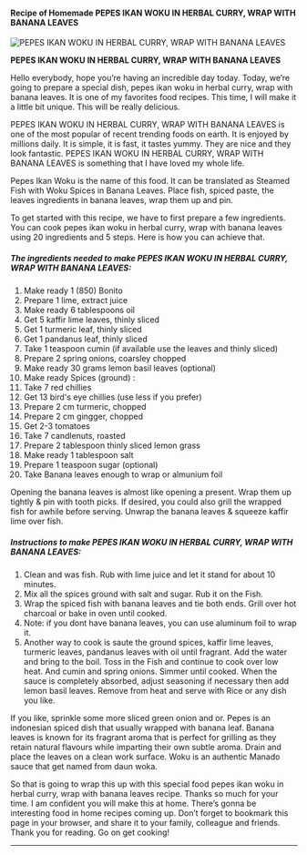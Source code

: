             

#### Recipe of Homemade PEPES IKAN WOKU IN HERBAL CURRY, WRAP WITH BANANA LEAVES

![PEPES IKAN WOKU IN HERBAL CURRY, WRAP WITH BANANA LEAVES](https://img-global.cpcdn.com/recipes/d73545d6ae0f470e/751x532cq70/pepes-ikan-woku-in-herbal-curry-wrap-with-banana-leaves-recipe-main-photo.jpg)

**PEPES IKAN WOKU IN HERBAL CURRY, WRAP WITH BANANA LEAVES**

Hello everybody, hope you’re having an incredible day today. Today, we’re going to prepare a special dish, pepes ikan woku in herbal curry, wrap with banana leaves. It is one of my favorites food recipes. This time, I will make it a little bit unique. This will be really delicious.

PEPES IKAN WOKU IN HERBAL CURRY, WRAP WITH BANANA LEAVES is one of the most popular of recent trending foods on earth. It is enjoyed by millions daily. It is simple, it is fast, it tastes yummy. They are nice and they look fantastic. PEPES IKAN WOKU IN HERBAL CURRY, WRAP WITH BANANA LEAVES is something that I have loved my whole life.

Pepes Ikan Woku is the name of this food. It can be translated as Steamed Fish with Woku Spices in Banana Leaves. Place fish, spiced paste, the leaves ingredients in banana leaves, wrap them up and pin.

To get started with this recipe, we have to first prepare a few ingredients. You can cook pepes ikan woku in herbal curry, wrap with banana leaves using 20 ingredients and 5 steps. Here is how you can achieve that.

##### The ingredients needed to make PEPES IKAN WOKU IN HERBAL CURRY, WRAP WITH BANANA LEAVES:

1.  Make ready 1 (850) Bonito
2.  Prepare 1 lime, extract juice
3.  Make ready 6 tablespoons oil
4.  Get 5 kaffir lime leaves, thinly sliced
5.  Get 1 turmeric leaf, thinly sliced
6.  Get 1 pandanus leaf, thinly sliced
7.  Take 1 teaspoon cumin (if available use the leaves and thinly sliced)
8.  Prepare 2 spring onions, coarsley chopped
9.  Make ready 30 grams lemon basil leaves (optional)
10.  Make ready Spices (ground) :
11.  Take 7 red chillies
12.  Get 13 bird's eye chillies (use less if you prefer)
13.  Prepare 2 cm turmeric, chopped
14.  Prepare 2 cm gingger, chopped
15.  Get 2-3 tomatoes
16.  Take 7 candlenuts, roasted
17.  Prepare 2 tablespoon thinly sliced lemon grass
18.  Make ready 1 tablespoon salt
19.  Prepare 1 teaspoon sugar (optional)
20.  Take Banana leaves enough to wrap or almunium foil

Opening the banana leaves is almost like opening a present. Wrap them up tightly & pin with tooth picks. If desired, you could also grill the wrapped fish for awhile before serving. Unwrap the banana leaves & squeeze kaffir lime over fish.

##### Instructions to make PEPES IKAN WOKU IN HERBAL CURRY, WRAP WITH BANANA LEAVES:

1.  Clean and was fish. Rub with lime juice and let it stand for about 10 minutes.
2.  Mix all the spices ground with salt and sugar. Rub it on the Fish.
3.  Wrap the spiced fish with banana leaves and tie both ends. Grill over hot charcoal or bake in oven until cooked.
4.  Note: if you dont have banana leaves, you can use aluminum foil to wrap it.
5.  Another way to cook is saute the ground spices, kaffir lime leaves, turmeric leaves, pandanus leaves with oil until fragrant. Add the water and bring to the boil. Toss in the Fish and continue to cook over low heat. And cumin and spring onions. Simmer until cooked. When the sauce is completely absorbed, adjust seasoning if necessary then add lemon basil leaves. Remove from heat and serve with Rice or any dish you like.

If you like, sprinkle some more sliced green onion and or. Pepes is an indonesian spiced dish that usually wrapped with banana leaf. Banana leaves is known for its fragrant aroma that is perfect for grilling as they retain natural flavours while imparting their own subtle aroma. Drain and place the leaves on a clean work surface. Woku is an authentic Manado sauce that get named from daun woka.

So that is going to wrap this up with this special food pepes ikan woku in herbal curry, wrap with banana leaves recipe. Thanks so much for your time. I am confident you will make this at home. There’s gonna be interesting food in home recipes coming up. Don’t forget to bookmark this page in your browser, and share it to your family, colleague and friends. Thank you for reading. Go on get cooking!

* * *